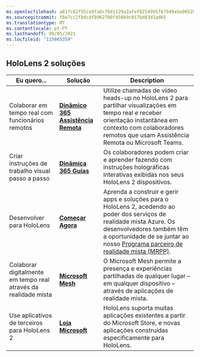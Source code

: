 ```yaml
---
ms.openlocfilehash: a817c62f55ce9fa0cf681129a2afef8254995f67949a5e065203563c4f360f85
ms.sourcegitcommit: f8e7cc2fbdcdf8962700fd50b9c017bd83d1ad65
ms.translationtype: MT
ms.contentlocale: pt-PT
ms.lasthandoff: 08/05/2021
ms.locfileid: "115665359"
---
```

## <a name="hololens-2-solutions"></a>HoloLens 2 soluções

| Eu quero... | Solução | Description |  
|---------| ------------|------------|
| Colaborar em tempo real com funcionários remotos | [**Dinâmico 365 Assistência Remota**](https://dynamics.microsoft.com/mixed-reality/remote-assist/) | Utilize chamadas de vídeo heads-up no HoloLens 2 para partilhar visualizações em tempo real e receber orientação instantânea em contexto com colaboradores remotos que usam Assistência Remota ou Microsoft Teams. | 
| Criar instruções de trabalho visual passo a passo | [**Dinâmica 365 Guias**](https://dynamics.microsoft.com/mixed-reality/guides/capabilities/) | Os colaboradores podem criar e aprender fazendo com instruções holográficas interativas exibidas nos seus HoloLens 2 dispositivos. |
| Desenvolver para HoloLens | [**Começar Agora**](/windows/mixed-reality/develop/development?tabs=unity) | Aprenda a construir e gerir apps e soluções para o HoloLens 2, acedendo ao poder dos serviços de realidade mista Azure. Os desenvolvedores também têm a oportunidade de se juntar ao nosso [Programa parceiro de realidade mista (MRPP)](https://www.microsoft.com/hololens/mrpp). |
| Colaborar digitalmente em tempo real através da realidade mista | [**Microsoft Mesh**](https://www.microsoft.com/mesh) | O Microsoft Mesh permite a presença e experiências partilhadas de qualquer lugar – em qualquer dispositivo – através de aplicações de realidade mista. |
| Use aplicativos de terceiros para HoloLens 2 | [**Loja Microsoft**](../holographic-store-apps.md) | HoloLens suporta muitas aplicações existentes a partir do Microsoft Store, e novas aplicações construídas especificamente para HoloLens.
